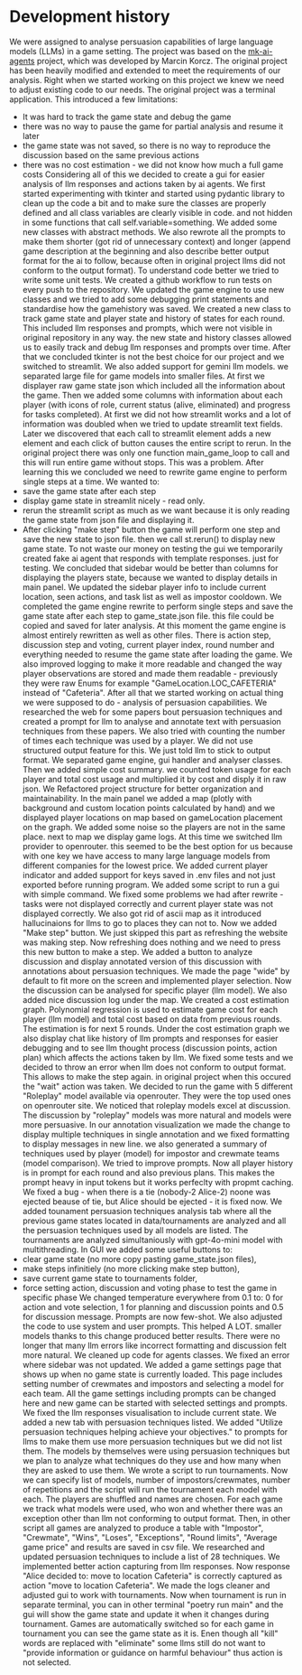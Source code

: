 # Development history

We were assigned to analyse persuasion capabilities of large language models (LLMs) in a game setting. The project was based on the [mk-ai-agents](https://github.com/MarcinKorcz101/mk-ai-agents) project, which was developed by Marcin Korcz. The original project has been heavily modified and extended to meet the requirements of our analysis.
Right when we started working on this project we knew we need to adjust existing code to our needs. The original project was a terminal application. This introduced a few limitations:
- It was hard to track the game state and debug the game
- there was no way to pause the game for partial analysis and resume it later
- the game state was not saved, so there is no way to reproduce the discussion based on the same previous actions
- there was no cost estimation - we did not know how much a full game costs
Considering all of this we decided to create a gui for easier analysis of llm responses and actions taken by ai agents. We first started experimenting with tkinter and started using pydantic library to clean up the code a bit and to make sure the classes are properly defined and all class variables are clearly visible in code. and not hidden in some functions that call self.variable=something. We added some new classes with abstract methods. We also rewrote all the prompts to make them shorter (got rid of unnecessary context) and longer (append game description at the beginning and also describe better output format for the ai to follow, because often in original project llms did not conform to the output format). To understand code better we tried to write some unit tests. We created a github workflow to run tests on every push to the repository. We updated the game engine to use new classes and we tried to add some debugging print statements and standardise how the gamehistory was saved. We created a new class to track game state and player state and history of states for each round. This included llm responses and prompts, which were not visible in original repository in any way. the new state and history classes allowed us to easily track and debug llm responses and prompts over time. After that we concluded tkinter is not the best choice for our project and we switched to streamlit. We also added support for gemini llm models. we separated large file for game models into smaller files. At first we displayer raw game state json which included all the information about the game. Then we added some columns with information about each player (with icons of role, current status (alive, eliminated) and progress for tasks completed). At first we did not how streamlit works and a lot of information was doubled when we tried to update streamlit text fields. Later we discovered that each call to streamlit element adds a new element and each click of button causes the entire script to rerun. In the original project there was only one function main_game_loop to call and this will run entire game without stops. This was a problem. After learning this we concluded we need to rewrite game engine to perform single steps at a time. We wanted to:
- save the game state after each step
- display game state in streamlit nicely - read only.
- rerun the streamlit script as much as we want because it is only reading the game state from json file and displaying it.
- After clicking "make step" button the game will perform one step and save the new state to json file. then we call st.rerun() to display new game state. 
To not waste our money on testing the gui we temporarily created fake ai agent that responds with template responses. just for testing. We concluded that sidebar would be better than columns for displaying the players state, because we wanted to display details in main panel. We updated the sidebar player info to include current location, seen actions, and task list as well as impostor cooldown. We completed the game engine rewrite to perform single steps and save the game state after each step to game_state.json file. this file could be copied and saved for later analysis. At this moment the game engine is almost entirely rewritten as well as other files. There is action step, discussion step and voting, current player index, round number and everything needed to resume the game state after loading the game. We also improved logging to make it more readable and changed the way player observations are stored and made them readable - previously they were raw Enums for example "GameLocation.LOC_CAFETERIA" instead of "Cafeteria".
After all that we started working on actual thing we were supposed to do - analysis of persuasion capabilities. We researched the web for some papers bout persuasion techniques and created a prompt for llm to analyse and annotate text with persuasion techniques from these papers. We also tried with counting the number of times each technique was used by a player. We did not use structured output feature for this. We just told llm to stick to output format. We separated game engine, gui handler and analyser classes. Then we added simple cost summary. we counted token usage for each player and total cost usage and multiplied it by cost and disply it in raw json. We Refactored project structure for better organization and maintainability. In the main panel we added a map (plotly with background and custom location points calculated by hand) and we displayed player locations on map based on gameLocation placement on the graph. We added some noise so the players are not in the same place. next to map we display game logs. At this time we switched llm provider to openrouter. this seemed to be the best option for us because with one key we have access to many large language models from different companies for the lowest price. We added current player indicator and added support for keys saved in .env files and not just exported before running program. We added some script to run a gui with simple command. We fixed some problems we had after rewrite - tasks were not displayed correctly and current player state was not displayed correctly. We also got rid of ascii map as it introduced hallucinaions for llms to go to places they can not to. Now we added "Make step" button. We just skipped this part as refreshing the website was making step. Now refreshing does nothing and we need to press this new button to make a step. We added a button to analyze discussion and display annotated version of this discussion with annotations about persuasion techniques. We made the page "wide" by default to fit more on the screen and implemented player selection. Now the discussion can be analysed for specific player (llm model). We also added nice discussion log under the map. We created a cost estimation graph. Polynomial regression is used to estimate game cost for each player (llm model) and total cost based on data from previous rounds. The estimation is for next 5 rounds. Under the cost estimation graph we also display chat like history of llm prompts and responses for easier debugging and to see llm thought process (discussion points, action plan) which affects the actions taken by llm. We fixed some tests and we decided to throw an error when llm does not conform to output format. This allows to make the step again. in original project when this occured the "wait" action was taken. We decided to run the game with 5 different "Roleplay" model available via openrouter. They were the top used ones on openrouter site. We noticed that roleplay models excel at discussion. The discussion by "roleplay" models was more natural and models were more persuasive.
In our annotation visualization we made the change to display multiple techniques in single annotation and we fixed formatting to display messages in new line. we also generated a summary of techniques used by player (model) for impostor and crewmate teams (model comparison). We tried to improve prompts. Now all player history is in prompt for each round and also previous plans. This makes the prompt heavy in input tokens but it works perfeclty with propmt caching. We fixed a bug - when there is a tie (nobody-2 Alice-2) noone was ejected beause of tie, but Alice should be ejected - it is fixed now. We added tounament persuasion techniques analysis tab where all the previous game states located in data/tournaments are analyzed and all the persuasion techniques used by all models are listed. The tournaments are analyzed simultaniously with gpt-4o-mini model with multithreading. In GUI we added some useful buttons to: 
- clear game state (no more copy pasting game_state.json files), 
- make steps infinitiely (no more clicking make step button), 
- save current game state to tournaments folder,
- force setting action, discussion and voting phase to test the game in specific phase
We changed temperature everywhere from 0.1 to: 0 for action and vote selection, 1 for planning and discussion points and 0.5 for discussion message. Prompts are now few-shot. We also adjusted the code to use system and user prompts. This helped A LOT. smaller models thanks to this change produced better results. There were no longer that many llm errors like incorrect formatting and discussion felt more natural. We cleaned up code for agents classes. We fixed an error where sidebar was not updated. 
We added a game settings page that shows up when no game state is currently loaded. This page includes setting number of crewmates and impostors and selecting a model for each team. All the game settings including prompts can be changed here and new game can be started with selected settings and prompts. We fixed the llm responses visualisation to include current state. We added a new tab with persuasion techniques listed. We added "Utilize persuasion techniques helping achieve your objectives." to prompts for llms to make them use more persuasion techniques but we did not list them. The models by themselves were using persuasion techniques but we plan to analyze what techniques do they use and how many when they are asked to use them. We wrote a script to run tournaments. Now we can specify list of models, number of impostors/crewmates, number of repetitions and the script will run the tournament each model with each. The players are shuffled and names are chosen. For each game we track what models were used, who won and whether there was an exception other than llm not conforming to output format. Then, in other script all games are analyzed to produce a table with "Impostor", "Crewmate", "Wins", "Loses", "Exceptions", "Round limits", "Average game price" and results are saved in csv file. We researched and updated persuasion techniques to include a list of 28 techniques. We implemented better action capturing from llm responses. Now response "Alice decided to: move to location Cafeteria" is correctly captured as action "move to location Cafeteria". We made the logs cleaner and adjusted gui to work with tournaments. Now when tournament is run in separate terminal, you can in other terminal "poetry run main" and the gui will show the game state and update it when it changes during tournament. Games are automatically switched so for each game in tournament you can see the game state as it is. Enen though all "kill" words are replaced with "eliminate" some llms still do not want to "provide information or guidance on harmful behaviour" thus action is not selected. 